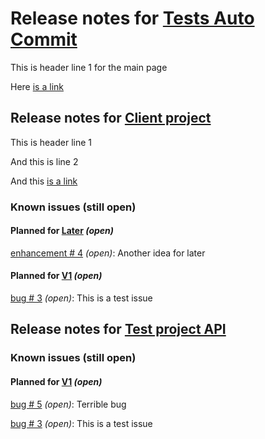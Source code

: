 # Release notes for [Tests Auto Commit](https://github.com/lbugnion/tests-auto-commit)

This is header line 1 for the main page

Here [is a link](http://galasoft.ch)

## Release notes for [Client project](https://github.com/lbugnion/tests-auto-commit/projects/2)

This is header line 1

And this is line 2

And this [is a link](http://rts.ch)

### Known issues (still open)

#### Planned for [Later](https://github.com/lbugnion/tests-auto-commit/milestone/2) *(open)*

[enhancement # 4](https://github.com/lbugnion/tests-auto-commit/issues/4) *(open)*: Another idea for later

#### Planned for [V1](https://github.com/lbugnion/tests-auto-commit/milestone/1) *(open)*

[bug # 3](https://github.com/lbugnion/tests-auto-commit/issues/3) *(open)*: This is a test issue



## Release notes for [Test project API](https://github.com/lbugnion/tests-auto-commit/projects/1)

### Known issues (still open)

#### Planned for [V1](https://github.com/lbugnion/tests-auto-commit/milestone/1) *(open)*

[bug # 5](https://github.com/lbugnion/tests-auto-commit/issues/5) *(open)*: Terrible bug

[bug # 3](https://github.com/lbugnion/tests-auto-commit/issues/3) *(open)*: This is a test issue



